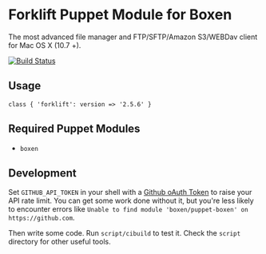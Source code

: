 # Forklift Puppet Module for Boxen

The most advanced file manager and FTP/SFTP/Amazon S3/WEBDav client for Mac OS X (10.7 +).

[![Build Status](https://travis-ci.org/singuerinc/puppet-forklift.png?branch=master)](https://travis-ci.org/singuerinc/puppet-forklift)

## Usage

```puppet
class { 'forklift': version => '2.5.6' }
```

## Required Puppet Modules

* `boxen`

## Development

Set `GITHUB_API_TOKEN` in your shell with a [Github oAuth Token](https://help.github.com/articles/creating-an-oauth-token-for-command-line-use) to raise your API rate limit. You can get some work done without it, but you're less likely to encounter errors like `Unable to find module 'boxen/puppet-boxen' on https://github.com`.

Then write some code. Run `script/cibuild` to test it. Check the `script`
directory for other useful tools.
